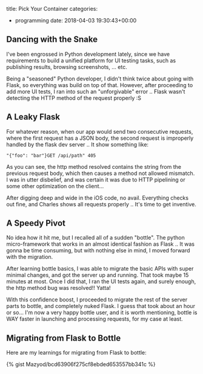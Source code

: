 title: Pick Your Container
categories:
- programming
date: 2018-04-03 19:30:43+00:00

## Dancing with the Snake

I've been engrossed in Python development lately, since we have requirements to build a unified platform for UI testing tasks, such as publishing results, browsing screenshots, ... etc.

Being a "seasoned" Python developer, I didn't think twice about going with Flask, so everything was build on top of that. However, after proceeding to add more UI tests, I ran into such an "unforgivable" error .. Flask wasn't detecting the HTTP method of the request properly :S

## A Leaky Flask

For whatever reason, when our app would send two consecutive requests, where the first request has a JSON body, the second request is improperly handled by the flask dev server .. It show something like:

```
"{"foo": "bar"}GET /api/path" 405
```

As you can see, the http method resolved contains the string from the previous request body, which then causes a method not allowed mismatch. I was in utter disbelief, and was certain it was due to HTTP pipelining or some other optimization on the client...

After digging deep and wide in the iOS code, no avail. Everything checks out fine, and Charles shows all requests properly .. It's time to get inventive.

## A Speedy Pivot

No idea how it hit me, but I recalled all of a sudden "bottle". The python micro-framework that works in an almost identical fashion as Flask .. It was gonna be time consuming, but with nothing else in mind, I moved forward with the migration.

After learning bottle basics, I was able to migrate the basic APIs with super minimal changes, and got the server up and running. That took maybe 15 minutes at most. Once I did that, I ran the UI tests again, and surely enough, the http method bug was resolved!! Yatta!

With this confidence boost, I proceeded to migrate the rest of the server parts to bottle, and completely nuked Flask. I guess that took about an hour or so... I'm now a very happy bottle user, and it is worth mentioning, bottle is WAY faster in launching and processing requests, for my case at least.

## Migrating from Flask to Bottle

Here are my learnings for migrating from Flask to bottle:

{% gist Mazyod/bcd63906f275cf8ebded653557bb341c %}
